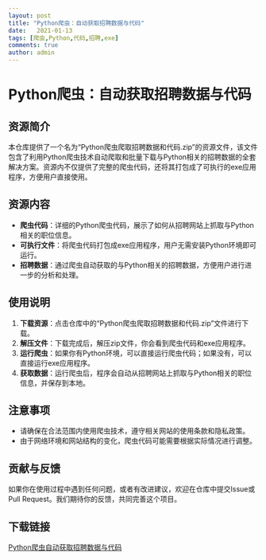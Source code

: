 ```yaml
---
layout: post
title: "Python爬虫：自动获取招聘数据与代码"
date:   2021-01-13
tags: [爬虫,Python,代码,招聘,exe]
comments: true
author: admin
---
```

# Python爬虫：自动获取招聘数据与代码

## 资源简介

本仓库提供了一个名为“Python爬虫爬取招聘数据和代码.zip”的资源文件，该文件包含了利用Python爬虫技术自动爬取和批量下载与Python相关的招聘数据的全套解决方案。资源内不仅提供了完整的爬虫代码，还将其打包成了可执行的exe应用程序，方便用户直接使用。

## 资源内容

- **爬虫代码**：详细的Python爬虫代码，展示了如何从招聘网站上抓取与Python相关的职位信息。
- **可执行文件**：将爬虫代码打包成exe应用程序，用户无需安装Python环境即可运行。
- **招聘数据**：通过爬虫自动获取的与Python相关的招聘数据，方便用户进行进一步的分析和处理。

## 使用说明

1. **下载资源**：点击仓库中的“Python爬虫爬取招聘数据和代码.zip”文件进行下载。
2. **解压文件**：下载完成后，解压zip文件，你会看到爬虫代码和exe应用程序。
3. **运行爬虫**：如果你有Python环境，可以直接运行爬虫代码；如果没有，可以直接运行exe应用程序。
4. **获取数据**：运行爬虫后，程序会自动从招聘网站上抓取与Python相关的职位信息，并保存到本地。

## 注意事项

- 请确保在合法范围内使用爬虫技术，遵守相关网站的使用条款和隐私政策。
- 由于网络环境和网站结构的变化，爬虫代码可能需要根据实际情况进行调整。

## 贡献与反馈

如果你在使用过程中遇到任何问题，或者有改进建议，欢迎在仓库中提交Issue或Pull Request。我们期待你的反馈，共同完善这个项目。

## 下载链接

[Python爬虫自动获取招聘数据与代码](https://pan.quark.cn/s/276127f0769e)
